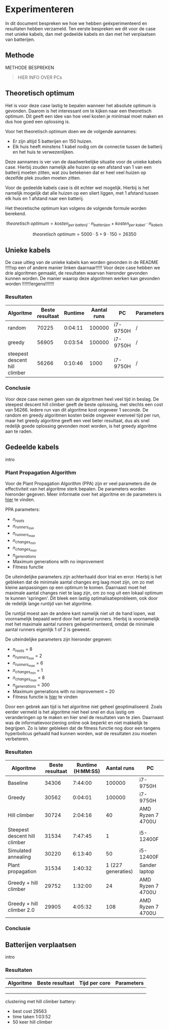 # Experimenteren

In dit document bespreken we hoe we hebben geëxperimenteerd en resultaten hebben verzameld. Ten eerste bespreken we dit voor de case met unieke kabels, dan met gedeelde kabels en dan met het verplaatsen van batterijen.

## Methode

METHODE BESPREKEN

> HIER INFO OVER PCs
> 

## Theoretisch optimum

Het is voor deze case lastig te bepalen wanneer het absolute optimum is gevonden. Daarom is het interessant om te kijken naar een theoretisch optimum. Dit geeft een idee van hoe veel kosten je minimaal moet maken en dus hoe goed een oplossing is.

Voor het theoretisch optimum doen we de volgende aannames:
- Er zijn altijd 5 batterijen en 150 huizen.
- Elk huis heeft minstens 1 kabel nodig om de connectie tussen de batterij en het huis te verwezenlijken.

Deze aannames is ver van de daadwerkelijke situatie voor de unieke kabels case. Hierbij zouden namelijk alle huizen op een afstand van 1 van een batterij moeten zitten, wat zou betekenen dat er heel veel huizen op dezelfde plek zouden moeten zitten. 

Voor de gedeelde kabels case is dit echter wel mogelijk. Hierbij is het namelijk mogelijk dat alle huizen op een sliert liggen, met 1 afstand tussen elk huis en 1 afstand naar een batterij.

Het theoretische optimum kan volgens de volgende formule worden berekend.

$$theoretisch\; optimum = kosten_{per\; batterij} \cdot n_{batterijen} + kosten_{per\; kabel} \cdot n_{kabels}$$

$$theoretisch\; optimum = 5000 \cdot 5 + 9 \cdot 150 = 26350$$

## Unieke kabels

De case uitleg van de unieke kabels kan worden gevonden in de README !!!!!op een of andere manier linken daarnaar!!!!! Voor deze case hebben we drie algoritmen gemaakt, de resultaten waarvan hieronder gevonden kunnen worden. De manier waarop deze algoritmen werken kan gevonden worden !!!!!!!ergens!!!!!!!

### Resultaten

| **Algoritme**                 | **Beste resultaat** | **Runtime** | **Aantal runs** | **PC**   | **Parameters** |
|-------------------------------|---------------------|-------------|-----------------|----------|----------------|
| random                        | 70225               | 0:04:11     | 100000          | i7-9750H | /              |
| greedy                        | 56905               | 0:03:54     | 100000          | i7-9750H | /              |
| steepest descent hill climber | 56266               | 0:10:46     | 1000            | i7-9750H | /              |

### Conclusie

Voor deze case nemen geen van de algoritmen heel veel tijd in beslag. De steepest descent hill climber geeft de beste oplossing, met slechts een cost van 56266. Iedere run van dit algoritme kost ongeveer 1 seconde. De random en greedy algoritmen kosten beide ongeveer evenveel tijd per run, maar het greedy algoritme geeft een veel beter resultaat, dus als snel redelijk goede oplossing gevonden moet worden, is het greedy algoritme aan te raden.

## Gedeelde kabels

intro

### Plant Propagation Algorithm

Voor de Plant Propagation Algorithm (PPA) zijn er veel parameters die de effectiviteit van het algoritme sterk bepalen. De parameters worden hieronder gegeven. Meer informatie over het algoritme en de parameters is [hier](../README.md#plant-propagation-algorithm) te vinden.

PPA parameters:
- $n_{roots}$
- $n_{runners_{min}}$ 
- $n_{runners_{max}}$ 
- $n_{changes_{min}}$ 
- $n_{changes_{max}}$
- $n_{generations}$
- Maximum generations with no improvement
- Fitness functie

De uiteindelijke parameters zijn achterhaald door trial en error. Hierbij is het gebleken dat de minimale aantal changes erg laag moet zijn, om zo met kleine aanpassingen op een optimum te komen. Daarnaast moet het maximale aantal changes niet te laag zijn, om zo nog uit een lokaal optimum te kunnen 'springen'. Dit bleek een lastig optimalisatieprobleem, ook door de redelijk lange runtijd van het algoritme. 

De runtijd moest aan de andere kant namelijk niet uit de hand lopen, wat voornamelijk bepaald werd door het aantal runners. Hierbij is voornamelijk met het maximale aantal runners geëxperimenteerd, omdat de minimale aantal runners eigenlijk 1 of 2 is geweest. 

De uiteindelijke parameters zijn hieronder gegeven:
- $n_{roots}$ = 8
- $n_{runners_{min}}$ = 2 
- $n_{runners_{max}}$ = 6
- $n_{changes_{min}}$ = 1
- $n_{changes_{max}}$ = 8
- $n_{generations}$ = 300
- Maximum generations with no improvement = 20
- Fitness functie is [hier](../README.md#plant-propagation-algorithm) te vinden

Door een gebrek aan tijd is het algoritme niet geheel geoptimaliseerd. Zoals eerder vermeld is het algoritme niet heel snel en dus lastig om veranderingen op te maken en hier snel de resultaten van te zien. Daarnaast was de informatievoorziening online ook beperkt en niet makkelijk te begrijpen. Zo is later gebleken dat de fitness functie nog door een tangens hyperbolicus gehaald had kunnen worden, wat de resultaten zou moeten verbeteren. 

### Resultaten

| **Algoritme**                 | **Beste resultaat** | **Runtime (H:MM:SS)** | **Aantal runs** | **PC**            |
|-------------------------------|---------------------|-----------------------|-----------------|-------------------|
| Baseline                      | 34306               | 7:44:00               | 100000          | i7-9750H          |
| Greedy                        | 30562               | 0:04:01               | 100000          | i7-9750H          |
| Hill climber                  | 30724               | 2:04:16               | 40              | AMD Ryzen 7 4700U |
| Steepest descent hill climber | 31534               | 7:47:45               | 1               | i5-12400F         |
| Simulated annealing           | 30220               | 6:13:40               | 50              | i5-12400F         |
| Plant propagation             | 31534               | 1:40:32               | 1 (227 generaties)| Sander laptop     |
| Greedy + hill climber         | 29752               | 1:32:00               | 24              | AMD Ryzen 7 4700U |
| Greedy + hill climber 2.0     | 29905               | 4:05:32               | 108             | AMD Ryzen 7 4700U |

### Conclusie

## Batterijen verplaatsen

intro

### Resultaten

| **Algoritme** | **Beste resultaat** | **Tijd per core** | **Parameters** |
|---------------|---------------------|-------------------|----------------|
|               |                     |                   |                |
|               |                     |                   |                |
|               |                     |                   |                |

clustering met hill climber battery:
- best cost 29563
- time taken 1:03:52
- 50 keer hill climber

